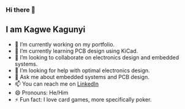 ### Hi there 👋
## I am Kagwe Kagunyi

- 🔭 I’m currently working on my portfolio.
- 🌱 I’m currently learning PCB design using KiCad.
- 👯 I’m looking to collaborate on electronics design and embedded systems.
- 🤔 I’m looking for help with optimal electronics design.
- 💬 Ask me about embedded systems and PCB design.
- 📫 You can reach me on [LinkedIn](https://www.linkedin.com/in/peter-kagwe-kagunyi/)
- 😄 Pronouns: He/Him
- ⚡ Fun fact: I love card games, more specifically poker.

<!--
**RockTheKagwe/RockTheKagwe** is a ✨ _special_ ✨ repository because its `README.md` (this file) appears on your GitHub profile.
-->
